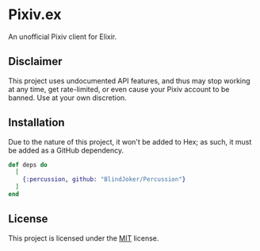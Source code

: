 # Pixiv.ex

An unofficial Pixiv client for Elixir.

## Disclaimer

This project uses undocumented API features, and thus may stop working at any time, get rate-limited, or even cause your Pixiv account to be banned. Use at your own discretion.

## Installation

Due to the nature of this project, it won't be added to Hex; as such, it must be added as a GitHub dependency.

```elixir
def deps do
  [
    {:percussion, github: "BlindJoker/Percussion"}
  ]
end
```

## License

This project is licensed under the [MIT](https://opensource.org/licenses/MIT) license.
